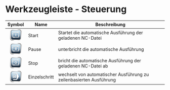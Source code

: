 # Werkzeugleiste - Steuerung

| Symbol | Name | Beschreibung |
|:---:|---|---|
![start](images/SK_AutoStart.png) | Start | Startet die automatische Ausführung der geladenen NC-Datei
![pause](images/SK_AutoPause.png) | Pause | unterbricht die automatische Ausführung
![stop](images/SK_AutoStop.png) | Stop | bricht die automatische Ausführung der geladenen NC-Datei ab
![singleStep](images/SK_SingleStep.png) | Einzelschritt | wechselt von automatischer Ausführung zu zeilenbasierten Ausführung
